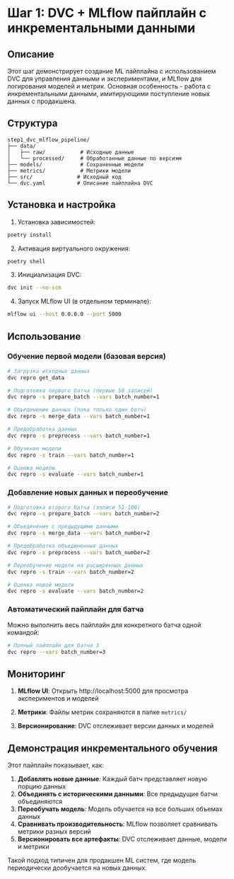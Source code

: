 # Шаг 1: DVC + MLflow пайплайн с инкрементальными данными

## Описание

Этот шаг демонстрирует создание ML пайплайна с использованием DVC для управления данными и экспериментами, и MLflow для логирования моделей и метрик. Основная особенность - работа с инкрементальными данными, имитирующими поступление новых данных с продакшена.

## Структура

```
step1_dvc_mlflow_pipeline/
├── data/
│   ├── raw/           # Исходные данные
│   └── processed/     # Обработанные данные по версиям
├── models/            # Сохраненные модели
├── metrics/           # Метрики модели
├── src/              # Исходный код
└── dvc.yaml          # Описание пайплайна DVC
```

## Установка и настройка

1. Установка зависимостей:
```bash
poetry install
```

2. Активация виртуального окружения:
```bash
poetry shell
```

3. Инициализация DVC:
```bash
dvc init --no-scm
```

4. Запуск MLflow UI (в отдельном терминале):
```bash
mlflow ui --host 0.0.0.0 --port 5000
```

## Использование

### Обучение первой модели (базовая версия)

```bash
# Загрузка исходных данных
dvc repro get_data

# Подготовка первого батча (первые 50 записей)
dvc repro -s prepare_batch --vars batch_number=1

# Объединение данных (пока только один батч)
dvc repro -s merge_data --vars batch_number=1

# Предобработка данных
dvc repro -s preprocess --vars batch_number=1

# Обучение модели
dvc repro -s train --vars batch_number=1

# Оценка модели
dvc repro -s evaluate --vars batch_number=1
```

### Добавление новых данных и переобучение

```bash
# Подготовка второго батча (записи 51-100)
dvc repro -s prepare_batch --vars batch_number=2

# Объединение с предыдущими данными
dvc repro -s merge_data --vars batch_number=2

# Предобработка объединенных данных
dvc repro -s preprocess --vars batch_number=2

# Переобучение модели на расширенных данных
dvc repro -s train --vars batch_number=2

# Оценка новой модели
dvc repro -s evaluate --vars batch_number=2
```

### Автоматический пайплайн для батча

Можно выполнить весь пайплайн для конкретного батча одной командой:

```bash
# Полный пайплайн для батча 3
dvc repro --vars batch_number=3
```

## Мониторинг

1. **MLflow UI**: Открыть http://localhost:5000 для просмотра экспериментов и моделей

2. **Метрики**: Файлы метрик сохраняются в папке `metrics/`

3. **Версионирование**: DVC отслеживает версии данных и моделей

## Демонстрация инкрементального обучения

Этот пайплайн показывает, как:

1. **Добавлять новые данные**: Каждый батч представляет новую порцию данных
2. **Объединять с историческими данными**: Все предыдущие батчи объединяются
3. **Переобучать модель**: Модель обучается на все больших объемах данных
4. **Сравнивать производительность**: MLflow позволяет сравнивать метрики разных версий
5. **Версионировать все артефакты**: DVC отслеживает данные, модели и метрики

Такой подход типичен для продакшен ML систем, где модель периодически дообучается на новых данных.
